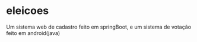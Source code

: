 # eleicoes
Um sistema web de cadastro feito em springBoot, e um sistema de votação feito em android(java)
